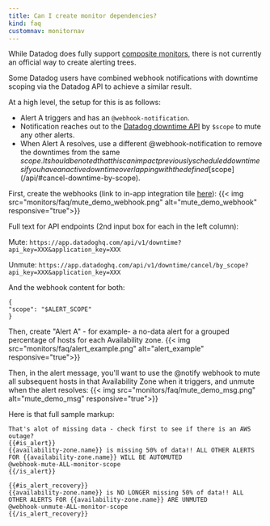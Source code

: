 ```yaml
---
title: Can I create monitor dependencies?
kind: faq
customnav: monitornav
---
```


While Datadog does fully support [composite monitors](/monitors/monitor_types/composite), there is not currently an official way to create alerting trees.

Some Datadog users have combined webhook notifications with downtime scoping via the Datadog API to achieve a similar result. 

At a high level, the setup for this is as follows:

* Alert A triggers and has an `@webhook-notification`.
* Notification reaches out to the [Datadog downtime API](/api/#downtimes) by `$scope` to mute any other alerts.
* When Alert A resolves, use a different @webhook-notification to remove the downtimes from the same $scope.
It should be noted that this can impact previously scheduled downtimes if you have an active downtime overlapping with the defined [$scope](/api/#cancel-downtime-by-scope).

First, create the webhooks (link to in-app integration tile [here](https://app.datadoghq.com/account/settings#integrations/webhooks)):
{{< img src="monitors/faq/mute_demo_webhook.png" alt="mute_demo_webhook" responsive="true">}}

Full text for API endpoints (2nd input box for each in the left column):

Mute: `https://app.datadoghq.com/api/v1/downtime?api_key=XXX&application_key=XXX`

Unmute: `https://app.datadoghq.com/api/v1/downtime/cancel/by_scope?api_key=XXX&application_key=XXX`

And the webhook content for both:
```
{
"scope": "$ALERT_SCOPE"
}
```

Then, create "Alert A" - for example- a no-data alert for a grouped percentage of hosts for each Availability zone.
{{< img src="monitors/faq/alert_example.png" alt="alert_example" responsive="true">}}

Then, in the alert message, you'll want to use the @notify webhook to mute all subsequent hosts in that Availability Zone when it triggers, and unmute when the alert resolves:
{{< img src="monitors/faq/mute_demo_msg.png" alt="mute_demo_msg" responsive="true">}}

Here is that full sample markup:
```
That's alot of missing data - check first to see if there is an AWS outage?
{{#is_alert}}
{{availability-zone.name}} is missing 50% of data!! ALL OTHER ALERTS FOR {{availability-zone.name}} WILL BE AUTOMUTED
@webhook-mute-ALL-monitor-scope 
{{/is_alert}}

{{#is_alert_recovery}}
{{availability-zone.name}} is NO LONGER missing 50% of data!! ALL OTHER ALERTS FOR {{availability-zone.name}} ARE UNMUTED
@webhook-unmute-ALL-monitor-scope 
{{/is_alert_recovery}}
```